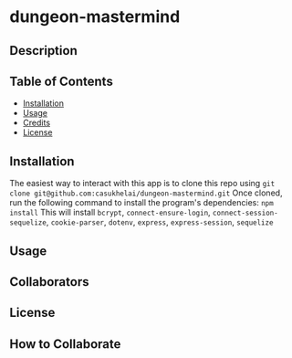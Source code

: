 # dungeon-mastermind

## Description


## Table of Contents
- [Installation](#installation)
- [Usage](#usage)
- [Credits](#credits)
- [License](#license)

## Installation
The easiest way to interact with this app is to clone this repo using 
``` git clone git@github.com:casukhelai/dungeon-mastermind.git ```
Once cloned, run the following command to install the program's dependencies:
``` npm install ```
This will install ``` bcrypt ```, ``` connect-ensure-login ```, ``` connect-session-sequelize ```, ``` cookie-parser ```, ``` dotenv ```, ``` express ```, ``` express-session ```, ``` sequelize ```

## Usage


## Collaborators


## License


## How to Collaborate
